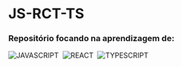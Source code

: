 # JS-RCT-TS

### Repositório focando na aprendizagem de: 

![JAVASCRIPT](https://img.shields.io/badge/-JavaScript-0D1117?style=for-the-badge&logo=javascript&labelColor=0D1117)&nbsp;
![REACT](https://img.shields.io/badge/-React-0D1117?style=for-the-badge&logo=react&labelColor=0D1117)&nbsp;
![TYPESCRIPT](https://img.shields.io/badge/-TypeScript-0D1117?style=for-the-badge&logo=typescript&labelColor=0D1117)&nbsp;
